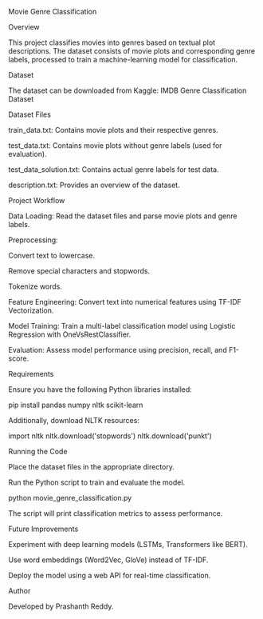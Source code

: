 Movie Genre Classification

Overview

This project classifies movies into genres based on textual plot descriptions. The dataset consists of movie plots and corresponding genre labels, processed to train a machine-learning model for classification.

Dataset

The dataset can be downloaded from Kaggle:
IMDB Genre Classification Dataset

Dataset Files

train_data.txt: Contains movie plots and their respective genres.

test_data.txt: Contains movie plots without genre labels (used for evaluation).

test_data_solution.txt: Contains actual genre labels for test data.

description.txt: Provides an overview of the dataset.

Project Workflow

Data Loading: Read the dataset files and parse movie plots and genre labels.

Preprocessing:

Convert text to lowercase.

Remove special characters and stopwords.

Tokenize words.

Feature Engineering: Convert text into numerical features using TF-IDF Vectorization.

Model Training: Train a multi-label classification model using Logistic Regression with OneVsRestClassifier.

Evaluation: Assess model performance using precision, recall, and F1-score.

Requirements

Ensure you have the following Python libraries installed:

pip install pandas numpy nltk scikit-learn

Additionally, download NLTK resources:

import nltk
nltk.download('stopwords')
nltk.download('punkt')

Running the Code

Place the dataset files in the appropriate directory.

Run the Python script to train and evaluate the model.

python movie_genre_classification.py

The script will print classification metrics to assess performance.

Future Improvements

Experiment with deep learning models (LSTMs, Transformers like BERT).

Use word embeddings (Word2Vec, GloVe) instead of TF-IDF.

Deploy the model using a web API for real-time classification.

Author

Developed by Prashanth Reddy.
